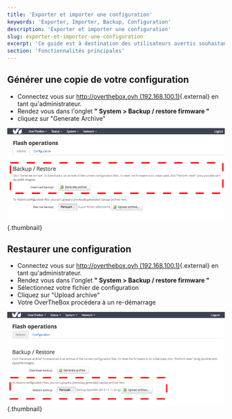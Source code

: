 ```yaml
---
title: 'Exporter et importer une configuration'
keywords: 'Exporter, Importer, Backup, Configuration'
description: 'Exporter et importer une configuration'
slug: exporter-et-importer-une-configuration
excerpt: 'Ce guide est à destination des utilisateurs avertis souhaitant sauvegarder leur configuration avant de réaliser des modifications ou pour importer des configurations pré-reglées afin d''aller plus vite lors d''un déploiement.'
section: 'Fonctionnalités principales'
---
```


## Générer une copie de votre configuration
- Connectez vous sur [http://overthebox.ovh (192.168.100.1)](http://overthebox.ovh){.external} en tant qu'administrateur.
- Rendez vous dans l'onglet **" System > Backup / restore firmware "**
- cliquez sur "Generate Archive"


![overthebox](images/4407.png){.thumbnail}


## Restaurer une configuration
- Connectez vous sur [http://overthebox.ovh (192.168.100.1)](http://overthebox.ovh){.external} en tant qu'administrateur.
- Rendez vous dans l'onglet **" System > Backup / restore firmware "**
- Sélectionnez votre fichier de configuration
- Cliquez sur "Upload archive"
- Votre OverTheBox procédera à un re-démarrage


![overthebox](images/4408.png){.thumbnail}
